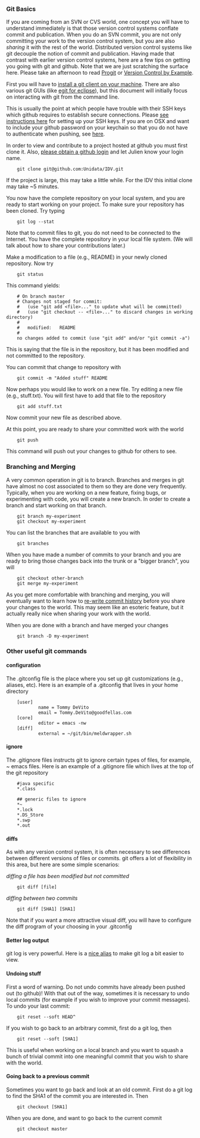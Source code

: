 ### Git Basics

If you are coming from an SVN or CVS world, one concept you will have to understand immediately is that those version control systems conflate commit and publication. When you do an SVN commit, you are not only committing your work to the version control system, but you are also *sharing* it with the rest of the world. Distributed version control systems like git decouple the notion of commit and publication. Having made that contrast with earlier version control systems, here are a few tips on getting you going with git and github. Note that we are just scratching the surface here. Please take an afternoon to read [Progit](http://progit.org "Progit") or [Version Control by Example](http://www.ericsink.com/vcbe/index.html).

First you will have to [install a git client on your machine](http://progit.org/book/ch1-4.html "Installing Git"). There are also various git GUIs (like [egit for eclipse](http://eclipse.org/egit/)), but this document will initially focus on interacting with git from the command line.

This is usually the point at which people have trouble with their SSH keys which github requires to establish secure connections. Please [see instructions here](http://help.github.com/mac-set-up-git/) for setting up your SSH keys. If you are on OSX and want to include your github password on your keychain so that you do not have to authenticate when pushing, see [here](http://samuel.kadolph.com/2011/03/store-your-git-https-passwords-in-your-os-x-keychain/).

In order to view and contribute to a project hosted at github you must first clone it. Also, [please obtain a github login](https://github.com/signup/free) and let Julien know your login name.

		git clone git@github.com:Unidata/IDV.git

If the project is large, this may take a little while. For the IDV this initial clone may take ~5 minutes.

You now have the complete repository on your local system, and you are ready to start working on your project. To make sure your repository has been cloned. Try typing 

		git log --stat

Note that to commit files to git, you do not need to be connected to the Internet. You have the complete repository in your local file system. (We will talk about how to share your contributions later.)

Make a modification to a file (e.g., README) in your newly cloned repository. Now try

		git status
				
This command yields:

		# On branch master
		# Changes not staged for commit:
		#   (use "git add <file>..." to update what will be committed)
		#   (use "git checkout -- <file>..." to discard changes in working directory)
		#
		#	modified:   README
		#
		no changes added to commit (use "git add" and/or "git commit -a")
				
This is saying that the file is in the repository, but it has been modified and not committed to the repository.

You can commit that change to repository with

		git commit -m "Added stuff" README
		
Now perhaps you would like to work on a new file. Try editing a new file (e.g., stuff.txt). You will first have to add that file to the repository

		git add stuff.txt
		
Now commit your new file as described above.

At this point,  you are ready to share your committed work with the world

		git push

This command will push out your changes to github for others to see.

### Branching and Merging

A very common operation in git is to branch. Branches and merges in git have almost no cost associated to them so they are done very frequently. Typically, when you are working on a new feature, fixing bugs, or experimenting with code, you will create a new branch. In order to create a branch and start working on that branch.

		git branch my-experiment
 		git checkout my-experiment

You can list the branches that are available to you with

 		git branches

When you have made a number of commits to your branch and you are ready to bring those changes back into the trunk or a "bigger branch", you will

		git checkout other-branch
		git merge my-experiment
		
As you get more comfortable with branching and merging, you will eventually want to learn how to [re-write commit history](http://progit.org/book/ch6-4.html) before you share your changes to the world. This may seem like an esoteric feature, but it actually really nice when sharing your work with the world.

When you are done with a branch and have merged your changes

		git branch -D my-experiment

### Other useful git commands

#### configuration

The .gitconfig file is the place where you set up git customizations (e.g., aliases, etc). Here is an example of a .gitconfig that lives in your home directory

		[user]
				name = Tommy DeVito
				email = Tommy.DeVito@goodfellas.com
		[core]
				editor = emacs -nw
		[diff]
				external = ~/git/bin/meldwrapper.sh


#### ignore

The .gitignore files instructs git to ignore certain types of files, for example, ~ emacs files. Here is an example of a .gitignore file which lives at the top of the git repository

		#java specific
		*.class

		## generic files to ignore
		*~
		*.lock
		*.DS_Store
		*.swp
		*.out

#### diffs

As with any version control system, it is often necessary to see differences between different versions of files or commits. git offers a lot of flexibility in this area, but here are some simple scenarios:

*diffing a file has been modified but not committed*

		git diff [file]

*diffing between two commits*

		git diff [SHA1] [SHA1]

Note that if you want a more attractive visual diff, you will have to configure the diff program of your choosing in your .gitconfig

#### Better log output

git log is very powerful. Here is a [nice alias](http://pyrtsa.posterous.com/aligning-your-git-logs) to make git log a bit easier to view.

#### Undoing stuff

First a word of warning. Do not undo commits have already been pushed out (to github)! With that out of the way, sometimes it is necessary to undo local commits (for example if you wish to improve your commit messages). To undo your last commit:

		git reset --soft HEAD^

If you wish to go back to an arbitrary commit, first do a git log, then

		git reset --soft [SHA1] 
			
This is useful when working on a local branch and you want to squash a bunch of trivial commit into one meaningful commit that you wish to share with the world.

#### Going back to a previous commit

Sometimes you want to go back and look at an old commit. First do a git log to find the SHA1 of the commit you are interested in. Then

		git checkout [SHA1] 

When you are done, and want to go back to the current commit

		git checkout master
